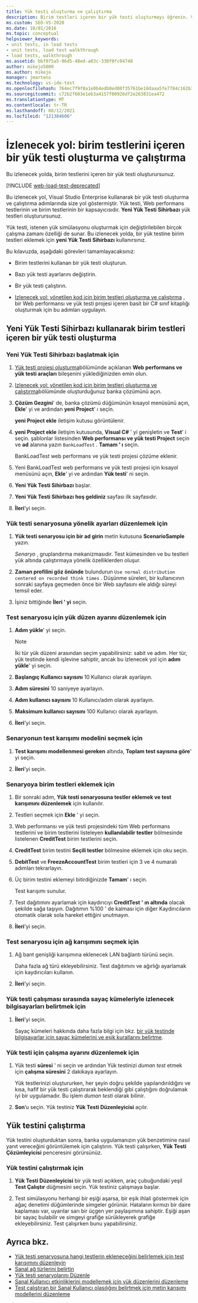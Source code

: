 ```yaml
---
title: Yük testi oluşturma ve çalıştırma
description: Birim testleri içeren bir yük testi oluşturmayı öğrenin. Visual Studio Enterprise kullanarak yük testleri oluşturup çalıştırın.
ms.custom: SEO-VS-2020
ms.date: 10/01/2016
ms.topic: conceptual
helpviewer_keywords:
- unit tests, in load tests
- unit tests, load test walkthrough
- load tests, walkthrough
ms.assetid: bbf075a5-96d5-48ed-a03c-330f0fc04748
author: mikejo5000
ms.author: mikejo
manager: jmartens
ms.technology: vs-ide-test
ms.openlocfilehash: 764ec7f9f0a1e0b4edb0ed08f35761be18daaa5fe7784c162b353c02766a3e97
ms.sourcegitcommit: c72b2f603e1eb3a4157f00926df2e263831ea472
ms.translationtype: MT
ms.contentlocale: tr-TR
ms.lasthandoff: 08/12/2021
ms.locfileid: "121384606"
---
```

# <a name="walkthrough-create-and-run-a-load-test-that-contains-unit-tests"></a>İzlenecek yol: birim testlerini içeren bir yük testi oluşturma ve çalıştırma

Bu izlenecek yolda, birim testlerini içeren bir yük testi oluşturursunuz.

[!INCLUDE [web-load-test-deprecated](includes/web-load-test-deprecated.md)]

Bu izlenecek yol, Visual Studio Enterprise kullanarak bir yük testi oluşturma ve çalıştırma adımlarında size yol göstermiştir. Yük testi, Web performans testlerinin ve birim testlerinin bir kapsayıcısıdır. **Yeni Yük Testi Sihirbazı** yük testleri oluşturursunuz.

Yük testi, istenen yük simülasyonu oluşturmak için değiştirilebilen birçok çalışma zamanı özelliği de sunar. Bu izlenecek yolda, bir yük testine birim testleri eklemek için **yeni Yük Testi Sihirbazı** kullanırsınız.

Bu kılavuzda, aşağıdaki görevleri tamamlayacaksınız:

- Birim testlerini kullanan bir yük testi oluşturun.

- Bazı yük testi ayarlarını değiştirin.

- Bir yük testi çalıştırın.

- [Izlenecek yol: yönetilen kod için birim testleri oluşturma ve çalıştırma](../test/walkthrough-creating-and-running-unit-tests-for-managed-code.md) , bir Web performansı ve yük testi projesi içeren basit bir C# sınıf kitaplığı oluşturmak için bu adımları uygulayın.

## <a name="create-a-load-test-containing-unit-tests-using-the-new-load-test-wizard"></a>Yeni Yük Testi Sihirbazı kullanarak birim testleri içeren bir yük testi oluşturma

### <a name="to-start-the-new-load-test-wizard"></a>Yeni Yük Testi Sihirbazı başlatmak için

1. [Yük testi projesi oluşturma](../test/quickstart-create-a-load-test-project.md)bölümünde açıklanan **Web performans ve yük testi araçları** bileşenini yüklediğinizden emin olun.

1. [Izlenecek yol: yönetilen kod için birim testleri oluşturma ve çalıştırma](../test/walkthrough-creating-and-running-unit-tests-for-managed-code.md)bölümünde oluşturduğunuz banka çözümünü açın.

1. **Çözüm Gezgini**' de, banka çözümü düğümünün kısayol menüsünü açın, **Ekle**' yi ve ardından **yeni Project**' ı seçin.

     **yeni Project ekle** iletişim kutusu görüntülenir.

1. **yeni Project ekle** iletişim kutusunda, **Visual C#** ' yi genişletin ve **Test**' i seçin. şablonlar listesinden **Web performansı ve yük testi Project** seçin ve **ad** alanına yazın `BankLoadTest` . **Tamam ' ı** seçin.

     BankLoadTest web performans ve yük testi projesi çözüme eklenir.

1. Yeni BankLoadTest web performans ve yük testi projesi için kısayol menüsünü açın, **Ekle**' yi ve ardından **Yük testi**' ni seçin.

1. **Yeni Yük Testi Sihirbazı** başlar.

1. **Yeni Yük Testi Sihirbazı** **hoş geldiniz** sayfası ilk sayfasıdır.

1. **İleri**’yi seçin.

### <a name="to-edit-settings-for-load-test-scenario"></a>Yük testi senaryosuna yönelik ayarları düzenlemek için

1. **Yük testi senaryosu için bir ad girin** metin kutusuna **ScenarioSample** yazın.

     *Senaryo* , gruplandırma mekanizmasıdır. Test kümesinden ve bu testleri yük altında çalıştırmaya yönelik özelliklerden oluşur.

2. **Zaman profilini göz önünde** bulundurun `Use normal distribution centered on recorded think times` . Düşünme süreleri, bir kullanıcının sonraki sayfaya geçmeden önce bir Web sayfasını ele aldığı süreyi temsil eder.

1. İşiniz bittiğinde **İleri ' yi** seçin.

### <a name="to-edit-load-pattern-setting-for-test-scenario"></a>Test senaryosu için yük düzen ayarını düzenlemek için

1. **Adım yükle**' yi seçin.

    > [!NOTE]
    > İki tür yük düzeni arasından seçim yapabilirsiniz: sabit ve adım. Her tür, yük testinde kendi işlevine sahiptir, ancak bu izlenecek yol için **adım yükle**' yi seçin.

2. **Başlangıç Kullanıcı sayısını** 10 Kullanıcı olarak ayarlayın.

3. **Adım süresini** 10 saniyeye ayarlayın.

4. **Adım kullanıcı sayısını** 10 Kullanıcı/adım olarak ayarlayın.

5. **Maksimum kullanıcı sayısını** 100 Kullanıcı olarak ayarlayın.

6. **İleri**’yi seçin.

### <a name="to-select-test-mix-model-for-the-scenario"></a>Senaryonun test karışımı modelini seçmek için

1. **Test karışımı modellenmesi gereken** altında, **Toplam test sayısına göre**' yi seçin.

2. **İleri**’yi seçin.

### <a name="to-add-unit-tests-to-the-scenario"></a>Senaryoya birim testleri eklemek için

1. Bir sonraki adım, **Yük testi senaryosuna testler eklemek ve test karışımını düzenlemek** için kullanılır.

2. Testleri seçmek için **Ekle** ' yi seçin.

3. Web performansı ve yük testi projesindeki tüm Web performans testlerini ve birim testlerini listeleyen **kullanılabilir testler** bölmesinde listelenen **CreditTest** birim testlerini seçin.

4. **CreditTest** birim testini **Seçili testler** bölmesine eklemek için oku seçin.

5. **DebitTest** ve **FreezeAccountTest** birim testleri için 3 ve 4 numaralı adımları tekrarlayın.

6. Üç birim testini eklemeyi bitirdiğinizde **Tamam**' ı seçin.

     Test karışımı sunulur.

7. Test dağıtımını ayarlamak için kaydırıcıyı **CreditTest** **' ın altında** olacak şekilde sağa taşıyın. Dağıtımın %100 ' de kalması için diğer Kaydırıcıların otomatik olarak sola hareket ettiğini unutmayın.

8. **İleri**’yi seçin.

### <a name="to-select-network-mix-for-test-scenario"></a>Test senaryosu için ağ karışımını seçmek için

1. Ağ bant genişliği karışımına eklenecek LAN bağlantı türünü seçin.

     Daha fazla ağ türü ekleyebilirsiniz. Test dağıtımını ve ağırlığı ayarlamak için kaydırıcıları kullanın.

2. **İleri**’yi seçin.

### <a name="to-specify-computers-to-monitor-with-counter-sets-during-load-test-run"></a>Yük testi çalışması sırasında sayaç kümeleriyle izlenecek bilgisayarları belirtmek için

1. **İleri**’yi seçin.

     Sayaç kümeleri hakkında daha fazla bilgi için bkz. [bir yük testinde bilgisayarlar için sayaç kümelerini ve eşik kurallarını belirtme](../test/specify-counter-sets-and-threshold-rules-for-load-testing.md).

### <a name="to-edit-run-setting-for-load-test"></a>Yük testi için çalışma ayarını düzenlemek için

1. Yük testi **süresi** ' ni seçin ve ardından Yük testinizi *duman test* etmek için **çalışma süresini** 2 dakikaya ayarlayın.

     Yük testlerinizi oluştururken, her şeyin doğru şekilde yapılandırıldığını ve kısa, hafif bir yük testi çalıştırarak beklendiği gibi çalıştığını doğrulamak iyi bir uygulamadır. Bu işlem *duman testi* olarak bilinir.

2. **Son**’u seçin. Yük testiniz **Yük Testi Düzenleyicisi** açılır.

## <a name="run-the-load-test"></a>Yük testini çalıştırma
 Yük testini oluşturduktan sonra, banka uygulamanızın yük benzetimine nasıl yanıt vereceğini görüntülemek için çalıştırın. Yük testi çalışırken, **Yük Testi Çözümleyicisi** penceresini görürsünüz.

### <a name="to-run-the-load-test"></a>Yük testini çalıştırmak için

1. **Yük Testi Düzenleyicisi** bir yük testi açıkken, araç çubuğundaki yeşil **Test Çalıştır** düğmesini seçin. Yük testiniz çalışmaya başlar.

2. Test simülasyonu herhangi bir eşiği aşarsa, bir eşik ihlali göstermek için ağaç denetimi düğümlerinde simgeler görünür. Hataların kırmızı bir daire kaplaması var, uyarılar sarı bir üçgen yer paylaşımına sahiptir. Eşiği aşan bir sayaç bulabilir ve simgeyi grafiğe sürükleyerek grafiğe ekleyebilirsiniz. Test çalışırken bunu yapabilirsiniz.

## <a name="see-also"></a>Ayrıca bkz.

- [Yük testi senaryosuna hangi testlerin ekleneceğini belirlemek için test karışımını düzenleyin](../test/edit-the-test-mix-to-specify-which-web-browsers-types-in-a-load-test-scenario.md)
- [Sanal ağ türlerini belirtin](../test/specify-virtual-network-types-in-a-load-test-scenario.md)
- [Yük testi senaryolarını Düzenle](../test/edit-load-test-scenarios.md)
- [Sanal Kullanıcı etkinliklerini modellemek için yük düzenlerini düzenleme](../test/edit-load-patterns-to-model-virtual-user-activities.md)
- [Test çalıştıran bir Sanal Kullanıcı olasılığını belirtmek için metin karışımı modellerini düzenleme](../test/edit-test-mix-models-to-specify-the-probability-of-a-virtual-user-running-a-test.md)
